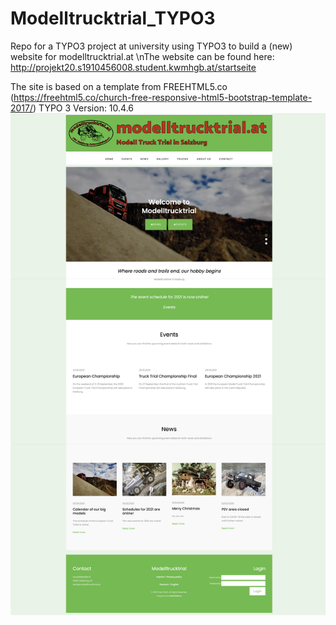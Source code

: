 # Modelltrucktrial_TYPO3
Repo for a TYPO3 project at university using TYPO3 to build a (new) website for modelltrucktrial.at
\nThe website can be found here: http://projekt20.s1910456008.student.kwmhgb.at/startseite

The site is based on a template from FREEHTML5.co (https://freehtml5.co/church-free-responsive-html5-bootstrap-template-2017/)
TYPO 3 Version: 10.4.6
![Homepage](https://github.com/MichaelEder1/Modelltrucktrial_TYPO3/blob/main/Screenshot%202021-02-08%20um%2014.41.52.png)
